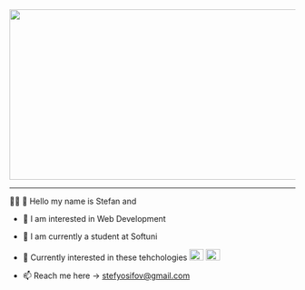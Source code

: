 <div align="center">
  <img src="https://media0.giphy.com/media/r7Y17m4862kdW/giphy.gif?cid=ecf05e479oe59z046v1gvlqhhoqo2ucfiebgxjkaei7d3gde&ep=v1_gifs_search&rid=giphy.gif&ct=g" width="600" height="300"/>
</div>

---

:man_student: :wave: Hello my name is Stefan and

- :wave: I am interested in Web Development

- :telescope: I am currently a student at Softuni
- :memo:  Currently interested in these tehchologies
            <img src="https://cdn.jsdelivr.net/gh/devicons/devicon/icons/dotnetcore/dotnetcore-original.svg" width="25px" height="20" /> 
            <img src="https://cdn.jsdelivr.net/gh/devicons/devicon/icons/react/react-original.svg" width="25px" height="20" />
- 📫 Reach me here -> stefyosifov@gmail.com

            


          
          
